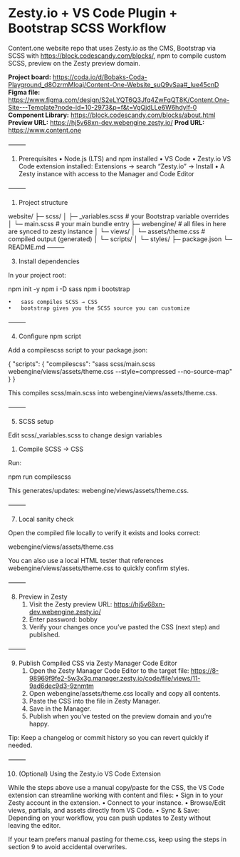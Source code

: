 # Zesty.io + VS Code Plugin + Bootstrap SCSS Workflow

Content.one website repo that uses Zesty.io as the CMS, Bootstrap via SCSS with https://block.codescandy.com/blocks/, npm to compile custom SCSS, preview on the Zesty preview domain.

**Project board:** https://coda.io/d/Bobaks-Coda-Playground_d8OzrmMloaj/Content-One-Website_suQ9vSaa#_lue45cnD
**Figma file:** https://www.figma.com/design/S2eLYQT6Q3Jfq4ZwFqQT8K/Content.One-Site---Template?node-id=10-2973&p=f&t=VgQjdLLe6W6hdylf-0
**Component Library:** https://block.codescandy.com/blocks/about.html
**Preview URL:** https://hj5v68xn-dev.webengine.zesty.io/
**Prod URL:** https://www.content.one

⸻

1) Prerequisites
	•	Node.js (LTS) and npm installed
	•	VS Code
	•	Zesty.io VS Code extension installed: Extensions → search “Zesty.io” → Install
	•	A Zesty instance with access to the Manager and Code Editor

⸻

1) Project structure 

website/
├─ scss/
│  ├─ _variables.scss   # your Bootstrap variable overrides
│  └─ main.scss         # your main bundle entry
├─ webengine/       # all files in here are synced to zesty instance
│  └─ views/
│     └─ assets/theme.css      # compiled output (generated)
│  └─ scripts/
│  └─ styles/
├─ package.json
└─ README.md
⸻


3) Install dependencies

In your project root:

npm init -y
npm i -D sass
npm i bootstrap

	•	sass compiles SCSS → CSS
	•	bootstrap gives you the SCSS source you can customize

⸻

4) Configure npm script

Add a compilescss script to your package.json:

{
  "scripts": {
    "compilescss": "sass scss/main.scss webengine/views/assets/theme.css --style=compressed --no-source-map"
  }
}

This compiles scss/main.scss into webengine/views/assets/theme.css.

⸻

5) SCSS setup

Edit scss/_variables.scss to change design variables


1) Compile SCSS → CSS

Run:

npm run compilescss

This generates/updates: webengine/views/assets/theme.css.

⸻

7) Local sanity check

Open the compiled file locally to verify it exists and looks correct:

webengine/views/assets/theme.css

You can also use a local HTML tester that references webengine/views/assets/theme.css to quickly confirm styles.

⸻

8) Preview in Zesty
	1.	Visit the Zesty preview URL: https://hj5v68xn-dev.webengine.zesty.io/
	2.	Enter password: bobby
	3.	Verify your changes once you’ve pasted the CSS (next step) and published.

⸻

9) Publish Compiled CSS via Zesty Manager Code Editor
	1.	Open the Zesty Manager Code Editor to the target file:
https://8-98969f9fe2-5w3x3g.manager.zesty.io/code/file/views/11-9ad6dec9d3-9znmtm
	2.	Open webengine/assets/theme.css locally and copy all contents.
	3.	Paste the CSS into the file in Zesty Manager.
	4.	Save in the Manager.
	5.	Publish when you’ve tested on the preview domain and you’re happy.

Tip: Keep a changelog or commit history so you can revert quickly if needed.

⸻

10) (Optional) Using the Zesty.io VS Code Extension

While the steps above use a manual copy/paste for the CSS, the VS Code extension can streamline working with content and files:
	•	Sign in to your Zesty account in the extension.
	•	Connect to your instance.
	•	Browse/Edit views, partials, and assets directly from VS Code.
	•	Sync & Save: Depending on your workflow, you can push updates to Zesty without leaving the editor.

If your team prefers manual pasting for theme.css, keep using the steps in section 9 to avoid accidental overwrites.

